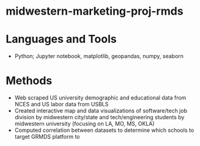 # midwestern-marketing-proj-rmds


# Languages and Tools
- Python; Jupyter notebook, matplotlib, geopandas, numpy, seaborn


# Methods
- Web scraped US university demographic and educational data from NCES and US labor data from USBLS
- Created interactive map and data visualizations of software/tech job division by midwestern city/state and tech/engineering students by midwestern university (focusing on LA, MO, MS, OKLA)
- Computed correlation between datasets to determine which schools to target GRMDS platform to
